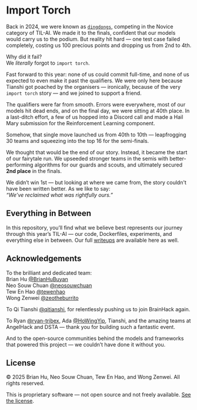 # Import Torch

Back in 2024, we were known as [`dingdongs`](https://github.com/qitianshi/brainhack-24), competing in the Novice category of TIL-AI. We made it to the finals, confident that our models would carry us to the podium. But reality hit hard — one test case failed completely, costing us 100 precious points and dropping us from 2nd to 4th.  

Why did it fail?  
We _literally_ forgot to `import torch`.

Fast forward to this year: none of us could commit full-time, and none of us expected to even make it past the qualifiers. We were only here because Tianshi got poached by the organisers — ironically, because of the very `import torch` story — and we joined to support a friend.

The qualifiers were far from smooth. Errors were everywhere, most of our models hit dead ends, and on the final day, we were sitting at 40th place. In a last-ditch effort, a few of us hopped into a Discord call and made a Hail Mary submission for the Reinforcement Learning component.  

Somehow, that single move launched us from 40th to 10th — leapfrogging 30 teams and squeezing into the top 16 for the semi-finals.

We thought that would be the end of our story. Instead, it became the start of our fairytale run. We upseeded stronger teams in the semis with better-performing algorithms for our guards and scouts, and ultimately secured **2nd place** in the finals.

We didn’t win 1st — but looking at where we came from, the story couldn't have been written better. As we like to say:  
_“We’ve reclaimed what was rightfully ours.”_

## Everything in Between

In this repository, you’ll find what we believe best represents our journey through this year’s TIL-AI — our code, Dockerfiles, experiments, and everything else in between. Our full [writeups](./writeup.md) are available here as well.

## Acknowledgements

To the brilliant and dedicated team:  
Brian Hu [@BrianHuBuyan](https://github.com/BrianHuBuyan)  
Neo Souw Chuan [@neosouwchuan](https://github.com/neosouwchuan)  
Tew En Hao [@tewenhao](https://github.com/tewenhao)  
Wong Zenwei [@zeotheburrito](https://github.com/zeotheburrito)

To Qi Tianshi [@qitianshi](https://github.com/qitianshi), for relentlessly pushing us to join BrainHack again.

To Ryan [@ryan-tribex](https://github.com/ryan-tribex), Ada [@HoWingYip](https://github.com/HoWingYip), Tianshi, and the amazing teams at AngelHack and DSTA — thank you for building such a fantastic event.

And to the open-source communities behind the models and frameworks that powered this project — we couldn’t have done it without you.

## License

© 2025 Brian Hu, Neo Souw Chuan, Tew En Hao, and Wong Zenwei. All rights reserved.

This is proprietary software — not open source and not freely available. [See the license](./LICENSE).
